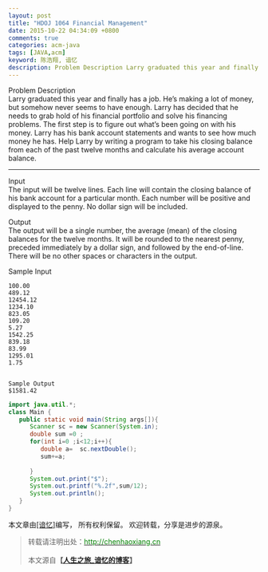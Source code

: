 ```yaml
---
layout: post
title: "HDOJ 1064 Financial Management"
date: 2015-10-22 04:34:09 +0800
comments: true
categories: acm-java
tags: [JAVA,acm]
keyword: 陈浩翔, 谙忆
description: Problem Description Larry graduated this year and finally has a job. He’s making a lot of money, but somehow never seems to have enough. Larry has decided that he needs to grab hold of his financial p 
---
```

Problem Description  
Larry graduated this year and finally has a job. He’s making a lot of money, but somehow never seems to have enough. Larry has decided that he needs to grab hold of his financial portfolio and solve his financing problems. The first step is to figure out what’s been going on with his money. Larry has his bank account statements and wants to see how much money he has. Help Larry by writing a program to take his closing balance from each of the past twelve months and calculate his average account balance.
 
<!-- more -->
----------



Input  
The input will be twelve lines. Each line will contain the closing balance of his bank account for a particular month. Each number will be positive and displayed to the penny. No dollar sign will be included.
 

Output  
The output will be a single number, the average (mean) of the closing balances for the twelve months. It will be rounded to the nearest penny, preceded immediately by a dollar sign, and followed by the end-of-line. There will be no other spaces or characters in the output.
 

Sample Input  
```
100.00 
489.12 
12454.12 
1234.10 
823.05 
109.20 
5.27 
1542.25 
839.18 
83.99 
1295.01 
1.75


Sample Output
$1581.42
```

```java
import java.util.*;
class Main {
   public static void main(String args[]){
      Scanner sc = new Scanner(System.in);
      double sum =0 ;
      for(int i=0 ;i<12;i++){
         double a=  sc.nextDouble();
         sum+=a;
  
      }
      System.out.print("$");
      System.out.printf("%.2f",sum/12);
      System.out.println();
   }
}
```

本文章由<a href="http://chenhaoxiang.cn/">[谙忆]</a>编写， 所有权利保留。 
欢迎转载，分享是进步的源泉。
<blockquote cite='陈浩翔'>
<p background-color='#D3D3D3'>转载请注明出处：<a href='http://chenhaoxiang.cn'><font color="green">http://chenhaoxiang.cn</font></a><br><br>
本文源自<strong>【<a href='http://chenhaoxiang.cn' target='_blank'>人生之旅_谙忆的博客</a>】</strong></p>
</blockquote>
